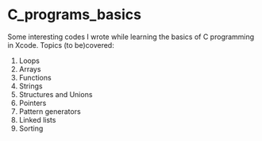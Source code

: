 # C_programs_basics
Some interesting codes I wrote while learning the basics of C programming in Xcode.
Topics (to be)covered:
1. Loops
2. Arrays
3. Functions
4. Strings
5. Structures and Unions
6. Pointers
7. Pattern generators
8. Linked lists
9. Sorting
